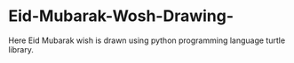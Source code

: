 # Eid-Mubarak-Wosh-Drawing-
Here Eid Mubarak wish is drawn using python programming language turtle library.

